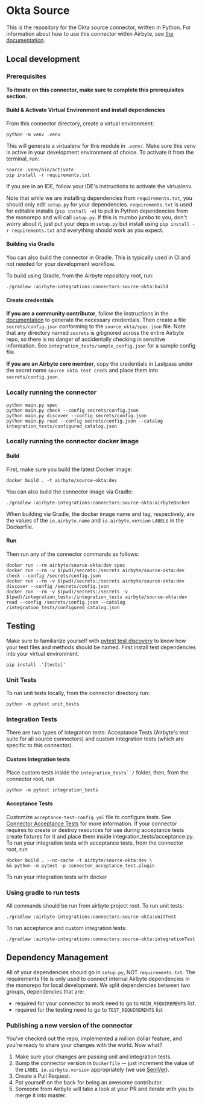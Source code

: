 # Okta Source

This is the repository for the Okta source connector, written in Python.
For information about how to use this connector within Airbyte, see [the documentation](https://docs.airbyte.com/integrations/sources/okta).

## Local development

### Prerequisites

**To iterate on this connector, make sure to complete this prerequisites section.**

#### Build & Activate Virtual Environment and install dependencies

From this connector directory, create a virtual environment:

```shell
python -m venv .venv
```

This will generate a virtualenv for this module in `.venv/`. Make sure this venv is active in your
development environment of choice. To activate it from the terminal, run:

```shell
source .venv/bin/activate
pip install -r requirements.txt
```

If you are in an IDE, follow your IDE's instructions to activate the virtualenv.

Note that while we are installing dependencies from `requirements.txt`, you should only edit `setup.py` for your dependencies. `requirements.txt` is
used for editable installs (`pip install -e`) to pull in Python dependencies from the monorepo and will call `setup.py`.
If this is mumbo jumbo to you, don't worry about it, just put your deps in `setup.py` but install using `pip install -r requirements.txt` and everything
should work as you expect.

#### Building via Gradle

You can also build the connector in Gradle. This is typically used in CI and not needed for your development workflow.

To build using Gradle, from the Airbyte repository root, run:

```shell
./gradlew :airbyte-integrations:connectors:source-okta:build
```

#### Create credentials

**If you are a community contributor**, follow the instructions in the [documentation](https://docs.airbyte.com/integrations/sources/okta)
to generate the necessary credentials. Then create a file `secrets/config.json` conforming to the `source_okta/spec.json` file.
Note that any directory named `secrets` is gitignored across the entire Airbyte repo, so there is no danger of accidentally checking in sensitive information.
See `integration_tests/sample_config.json` for a sample config file.

**If you are an Airbyte core member**, copy the credentials in Lastpass under the secret name `source okta test creds`
and place them into `secrets/config.json`.

### Locally running the connector

```shell
python main.py spec
python main.py check --config secrets/config.json
python main.py discover --config secrets/config.json
python main.py read --config secrets/config.json --catalog integration_tests/configured_catalog.json
```

### Locally running the connector docker image

#### Build

First, make sure you build the latest Docker image:

```shell
docker build . -t airbyte/source-okta:dev
```

You can also build the connector image via Gradle:

```shell
./gradlew :airbyte-integrations:connectors:source-okta:airbyteDocker
```

When building via Gradle, the docker image name and tag, respectively, are the values of the `io.airbyte.name` and `io.airbyte.version` `LABEL`s in
the Dockerfile.

#### Run

Then run any of the connector commands as follows:

```shell
docker run --rm airbyte/source-okta:dev spec
docker run --rm -v $(pwd)/secrets:/secrets airbyte/source-okta:dev check --config /secrets/config.json
docker run --rm -v $(pwd)/secrets:/secrets airbyte/source-okta:dev discover --config /secrets/config.json
docker run --rm -v $(pwd)/secrets:/secrets -v $(pwd)/integration_tests:/integration_tests airbyte/source-okta:dev read --config /secrets/config.json --catalog /integration_tests/configured_catalog.json
```

## Testing

Make sure to familiarize yourself with [pytest test discovery](https://docs.pytest.org/en/latest/goodpractices.html#test-discovery) to know how your test files and methods should be named.
First install test dependencies into your virtual environment:

```shell
pip install .'[tests]'
```

### Unit Tests

To run unit tests locally, from the connector directory run:

```shell
python -m pytest unit_tests
```

### Integration Tests

There are two types of integration tests: Acceptance Tests (Airbyte's test suite for all source connectors) and custom integration tests (which are specific to this connector).

#### Custom Integration tests

Place custom tests inside the `integration_tests``/` folder, then, from the connector root, run

```
python -m pytest integration_tests
```

#### Acceptance Tests

Customize `acceptance-test-config.yml` file to configure tests. See [Connector Acceptance Tests](https://docs.airbyte.com/connector-development/testing-connectors/connector-acceptance-tests-reference) for more information.
If your connector requires to create or destroy resources for use during acceptance tests create fixtures for it and place them inside integration_tests/acceptance.py.
To run your integration tests with acceptance tests, from the connector root, run

```
docker build . --no-cache -t airbyte/source-okta:dev \
&& python -m pytest -p connector_acceptance_test.plugin
```

To run your integration tests with docker

### Using gradle to run tests

All commands should be run from airbyte project root.
To run unit tests:

```
./gradlew :airbyte-integrations:connectors:source-okta:unitTest
```

To run acceptance and custom integration tests:

```
./gradlew :airbyte-integrations:connectors:source-okta:integrationTest
```

## Dependency Management

All of your dependencies should go in `setup.py`, NOT `requirements.txt`. The requirements file is only used to connect internal Airbyte dependencies in the monorepo for local development.
We split dependencies between two groups, dependencies that are:

* required for your connector to work need to go to `MAIN_REQUIREMENTS` list.
* required for the testing need to go to `TEST_REQUIREMENTS` list

### Publishing a new version of the connector

You've checked out the repo, implemented a million dollar feature, and you're ready to share your changes with the world. Now what?

1. Make sure your changes are passing unit and integration tests.
2. Bump the connector version in `Dockerfile` -- just increment the value of the `LABEL io.airbyte.version` appropriately (we use [SemVer](https://semver.org/)).
3. Create a Pull Request.
4. Pat yourself on the back for being an awesome contributor.
5. Someone from Airbyte will take a look at your PR and iterate with you to merge it into master.
